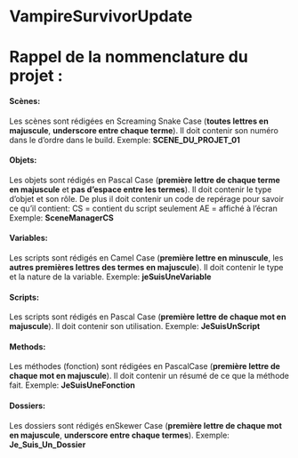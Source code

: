 # VampireSurvivorUpdate


# Rappel de la nommenclature du projet : 

  #### Scènes:
Les scènes sont rédigées en Screaming Snake Case (**toutes lettres en majuscule**, **underscore entre chaque terme**). Il doit contenir son numéro dans le d’ordre dans le build.
Exemple: **SCENE_DU_PROJET_01**

  #### Objets:
Les objets sont rédigés en Pascal Case (**première lettre de chaque terme en majuscule** et **pas d’espace entre les termes**). Il doit contenir le type d’objet et son rôle. De plus il doit contenir un code de repérage pour savoir ce qu’il contient: 
CS = contient du script seulement
AE = affiché à l’écran
Exemple: **SceneManagerCS**

  #### Variables:
Les scripts sont rédigés en Camel Case (**première lettre en minuscule**, les **autres premières lettres des termes en majuscule**). Il doit contenir le type et la nature de la variable.
Exemple: **jeSuisUneVariable**

  #### Scripts:
Les scripts sont rédigés en Pascal Case (**première lettre de chaque mot en majuscule**). Il doit contenir son utilisation.
Exemple: **JeSuisUnScript**

  #### Methods:
Les méthodes (fonction) sont rédigées en PascalCase (**première lettre de chaque mot en majuscule**). Il doit contenir un résumé de ce que la méthode fait.
Exemple: **JeSuisUneFonction**

  #### Dossiers:
Les dossiers sont rédigés enSkewer Case (**première lettre de chaque mot en majuscule**, **underscore entre chaque termes**).
Exemple: **Je_Suis_Un_Dossier**
